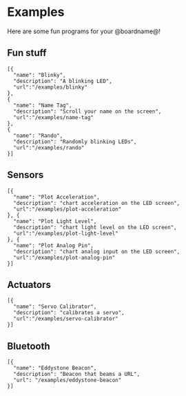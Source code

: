 # Examples

Here are some fun programs for your @boardname@!

## Fun stuff

```codecard
[{
  "name": "Blinky",
  "description": "A blinking LED",
  "url":"/examples/blinky"
},
{
  "name": "Name Tag",
  "description": "Scroll your name on the screen",
  "url":"/examples/name-tag"
},
{
  "name": "Rando",
  "description": "Randomly blinking LEDs",
  "url":"/examples/rando"
}]
```

## Sensors

```codecard
[{
  "name": "Plot Acceleration",
  "description": "chart acceleration on the LED screen",
  "url":"/examples/plot-acceleration"
}, {
  "name": "Plot Light Level",
  "description": "chart light level on the LED screen",
  "url":"/examples/plot-light-level"
}, {
  "name": "Plot Analog Pin",
  "description": "chart analog input on the LED screen",
  "url":"/examples/plot-analog-pin"
}]
```

## Actuators

```codecard
[{
  "name": "Servo Calibrator",
  "description": "calibrates a servo",
  "url":"/examples/servo-calibrator"
}]
```

## Bluetooth

```codecard
[{
  "name": "Eddystone Beacon",
  "description": "Beacon that beams a URL",
  "url": "/examples/eddystone-beacon"
}]
```